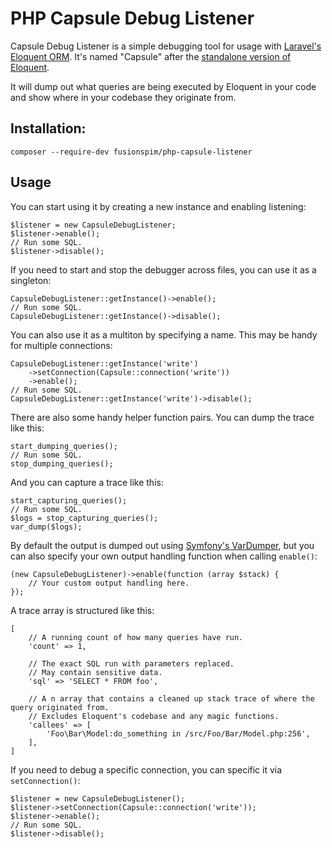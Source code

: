 # PHP Capsule Debug Listener

Capsule Debug Listener is a simple debugging tool for usage with [Laravel's Eloquent ORM](https://laravel.com/docs/master/eloquent). It's named "Capsule" after the [standalone version of Eloquent](https://github.com/illuminate/database). 

It will dump out what queries are being executed by Eloquent in your code and show where in your codebase they originate from.

## Installation:

`composer --require-dev fusionspim/php-capsule-listener`

## Usage

You can start using it by creating a new instance and enabling listening: 
```
$listener = new CapsuleDebugListener;
$listener->enable();
// Run some SQL.
$listener->disable();
```

If you need to start and stop the debugger across files, you can use it as a singleton:
```
CapsuleDebugListener::getInstance()->enable();
// Run some SQL.
CapsuleDebugListener::getInstance()->disable();
```

You can also use it as a multiton by specifying a name. This may be handy for multiple connections:
```
CapsuleDebugListener::getInstance('write')
    ->setConnection(Capsule::connection('write'))
    ->enable();
// Run some SQL.
CapsuleDebugListener::getInstance('write')->disable();
``` 

There are also some handy helper function pairs. You can dump the trace like this:  
```
start_dumping_queries();
// Run some SQL.
stop_dumping_queries();
```

And you can capture a trace like this:
```
start_capturing_queries();
// Run some SQL.
$logs = stop_capturing_queries();
var_dump($logs);
```

By default the output is dumped out using [Symfony's VarDumper](https://symfony.com/doc/current/components/var_dumper.html), but you can also specify your own output handling function when calling `enable()`:
```
(new CapsuleDebugListener)->enable(function (array $stack) {
    // Your custom output handling here.
});
```

A trace array is structured like this:
```
[
    // A running count of how many queries have run.
    'count' => 1,
                        
    // The exact SQL run with parameters replaced.
    // May contain sensitive data.
    'sql' => 'SELECT * FROM foo', 
    
    // A n array that contains a cleaned up stack trace of where the query originated from.
    // Excludes Eloquent's codebase and any magic functions.
    'callees' => [
        'Foo\Bar\Model:do_something in /src/Foo/Bar/Model.php:256',
    ],
]
```

If you need to debug a specific connection, you can specific it via `setConnection()`:
```
$listener = new CapsuleDebugListener();
$listener->setConnection(Capsule::connection('write'));
$listener->enable();
// Run some SQL.
$listener->disable();
```
